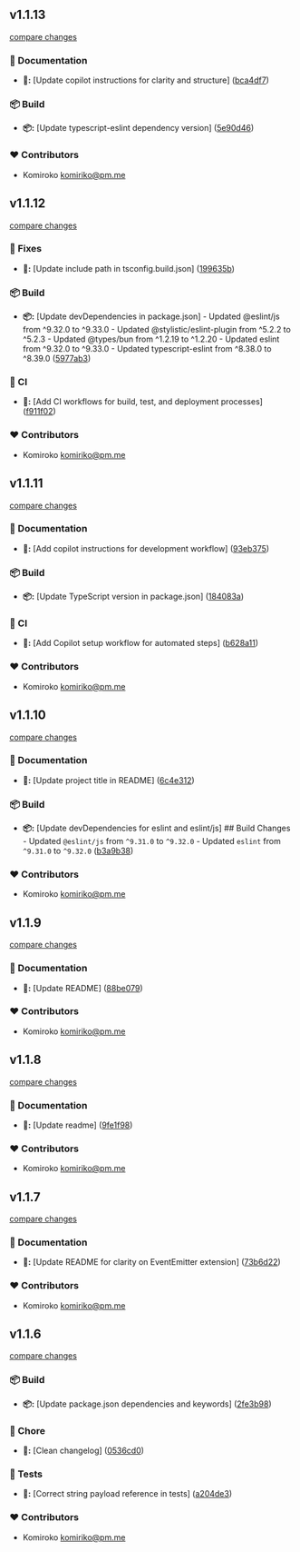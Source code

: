 
## v1.1.13

[compare changes](https://github.com/NowaraJS/typed-event-emitter/compare/v1.1.12...v1.1.13)

### 📖 Documentation

- **📖:** [Update copilot instructions for clarity and structure] ([bca4df7](https://github.com/NowaraJS/typed-event-emitter/commit/bca4df7))

### 📦 Build

- **📦:** [Update typescript-eslint dependency version] ([5e90d46](https://github.com/NowaraJS/typed-event-emitter/commit/5e90d46))

### ❤️ Contributors

- Komiroko <komiriko@pm.me>

## v1.1.12

[compare changes](https://github.com/NowaraJS/typed-event-emitter/compare/v1.1.11...v1.1.12)

### 🔧 Fixes

- **🔧:** [Update include path in tsconfig.build.json] ([199635b](https://github.com/NowaraJS/typed-event-emitter/commit/199635b))

### 📦 Build

- **📦:** [Update devDependencies in package.json] - Updated @eslint/js from ^9.32.0 to ^9.33.0 - Updated @stylistic/eslint-plugin from ^5.2.2 to ^5.2.3 - Updated @types/bun from ^1.2.19 to ^1.2.20 - Updated eslint from ^9.32.0 to ^9.33.0 - Updated typescript-eslint from ^8.38.0 to ^8.39.0 ([5977ab3](https://github.com/NowaraJS/typed-event-emitter/commit/5977ab3))

### 🤖 CI

- **🤖:** [Add CI workflows for build, test, and deployment processes] ([f911f02](https://github.com/NowaraJS/typed-event-emitter/commit/f911f02))

### ❤️ Contributors

- Komiroko <komiriko@pm.me>

## v1.1.11

[compare changes](https://github.com/NowaraJS/typed-event-emitter/compare/v1.1.10...v1.1.11)

### 📖 Documentation

- **📖:** [Add copilot instructions for development workflow] ([93eb375](https://github.com/NowaraJS/typed-event-emitter/commit/93eb375))

### 📦 Build

- **📦:** [Update TypeScript version in package.json] ([184083a](https://github.com/NowaraJS/typed-event-emitter/commit/184083a))

### 🤖 CI

- **🤖:** [Add Copilot setup workflow for automated steps] ([b628a11](https://github.com/NowaraJS/typed-event-emitter/commit/b628a11))

### ❤️ Contributors

- Komiroko <komiriko@pm.me>

## v1.1.10

[compare changes](https://github.com/NowaraJS/typed-event-emitter/compare/v1.1.9...v1.1.10)

### 📖 Documentation

- **📖:** [Update project title in README] ([6c4e312](https://github.com/NowaraJS/typed-event-emitter/commit/6c4e312))

### 📦 Build

- **📦:** [Update devDependencies for eslint and eslint/js] ## Build Changes - Updated `@eslint/js` from `^9.31.0` to `^9.32.0` - Updated `eslint` from `^9.31.0` to `^9.32.0` ([b3a9b38](https://github.com/NowaraJS/typed-event-emitter/commit/b3a9b38))

### ❤️ Contributors

- Komiroko <komiriko@pm.me>

## v1.1.9

[compare changes](https://github.com/NowaraJS/typed-event-emitter/compare/v1.1.8...v1.1.9)

### 📖 Documentation

- **📖:** [Update README] ([88be079](https://github.com/NowaraJS/typed-event-emitter/commit/88be079))

### ❤️ Contributors

- Komiroko <komiriko@pm.me>

## v1.1.8

[compare changes](https://github.com/NowaraJS/typed-event-emitter/compare/v1.1.7...v1.1.8)

### 📖 Documentation

- **📖:** [Update readme] ([9fe1f98](https://github.com/NowaraJS/typed-event-emitter/commit/9fe1f98))

### ❤️ Contributors

- Komiroko <komiriko@pm.me>

## v1.1.7

[compare changes](https://github.com/NowaraJS/typed-event-emitter/compare/v1.1.6...v1.1.7)

### 📖 Documentation

- **📖:** [Update README for clarity on EventEmitter extension] ([73b6d22](https://github.com/NowaraJS/typed-event-emitter/commit/73b6d22))

### ❤️ Contributors

- Komiroko <komiriko@pm.me>

## v1.1.6

[compare changes](https://github.com/NowaraJS/typed-event-emitter/compare/v1.1.5...v1.1.6)

### 📦 Build

- **📦:** [Update package.json dependencies and keywords] ([2fe3b98](https://github.com/NowaraJS/typed-event-emitter/commit/2fe3b98))

### 🦉 Chore

- **🦉:** [Clean changelog] ([0536cd0](https://github.com/NowaraJS/typed-event-emitter/commit/0536cd0))

### 🧪 Tests

- **🧪:** [Correct string payload reference in tests] ([a204de3](https://github.com/NowaraJS/typed-event-emitter/commit/a204de3))

### ❤️ Contributors

- Komiroko <komiriko@pm.me>

